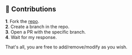 ## 🎲 Contributions

**1**. Fork the [repo](https://github.com/pierokchad/pierokhandler).\
**2**. Create a branch in the repo.\
**3**. Open a PR with the specific branch.\
**4**. Wait for my response.

That's all, you are free to add/remove/modify as you wish.
